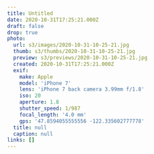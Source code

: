 ```yaml
---
title: Untitled
date: 2020-10-31T17:25:21.000Z
draft: false
drop: true
photo:
  url: s3/images/2020-10-31-10-25-21.jpg
  thumb: s3/thumbs/2020-10-31-10-25-21.jpg
  preview: s3/previews/2020-10-31-10-25-21.jpg
  created: 2020-10-31T17:25:21.000Z
  exif:
    make: Apple
    model: 'iPhone 7'
    lens: 'iPhone 7 back camera 3.99mm f/1.8'
    iso: 20
    aperture: 1.8
    shutter_speed: 1/987
    focal_length: '4.0 mm'
    gps: '47.8594055555556 -122.335602777778'
  title: null
  caption: null
links: []
---
```

